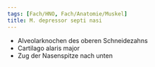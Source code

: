 ```yaml
---
tags: [Fach/HNO, Fach/Anatomie/Muskel]
title: M. depressor septi nasi
---
```

*   Alveolarknochen des oberen Schneidezahns
*   Cartilago alaris major
*   Zug der Nasenspitze nach unten